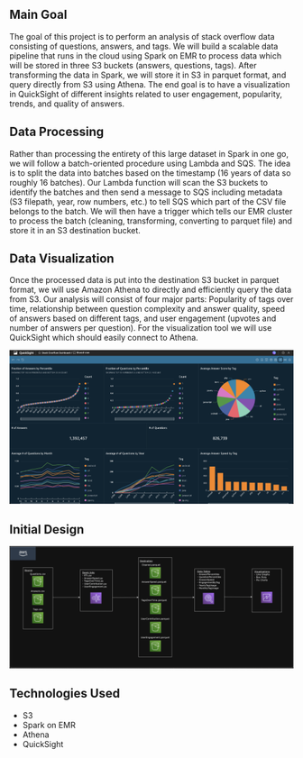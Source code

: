 ## Main Goal

The goal of this project is to perform an analysis of stack overflow data consisting of questions, answers, and tags. We will build a scalable data pipeline that runs in the cloud using Spark on EMR to process data which will be stored in three S3 buckets (answers, questions, tags). After transforming the data in Spark, we will store it in S3 in parquet format, and query directly from S3 using Athena. The end goal is to have a visualization in QuickSight of different insights related to user engagement, popularity, trends, and quality of answers.

## Data Processing

Rather than processing the entirety of this large dataset in Spark in one go, we will follow a batch-oriented procedure using Lambda and SQS. The idea is to split the data into batches based on the timestamp (16 years of data so roughly 16 batches). Our Lambda function will scan the S3 buckets to identify the batches and then send a message to SQS including metadata (S3 filepath, year, row numbers, etc.) to tell SQS which part of the CSV file belongs to the batch. We will then have a trigger which tells our EMR cluster to process the batch (cleaning, transforming, converting to parquet file) and store it in an S3 destination bucket.

## Data Visualization

Once the processed data is put into the destination S3 bucket in parquet format, we will use Amazon Athena to directly and efficiently query the data from S3. Our analysis will consist of four major parts: Popularity of tags over time, relationship between question complexity and answer quality, speed of answers based on different tags, and user engagement (upvotes and number of answers per question). For the visualization tool we will use QuickSight which should easily connect to Athena.

![Visual Image](./assets/visualizations.png "Visual Image")

## Initial Design

![Design](./assets/diagram.png "Design")

## Technologies Used

- S3
- Spark on EMR
- Athena
- QuickSight
